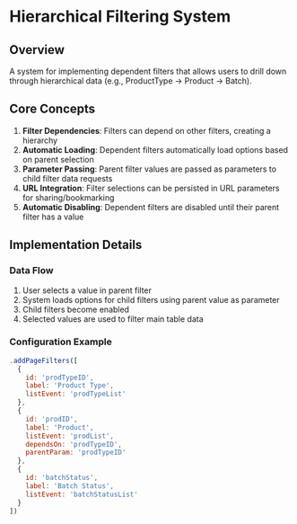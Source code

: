 # Hierarchical Filtering System

## Overview
A system for implementing dependent filters that allows users to drill down through hierarchical data (e.g., ProductType → Product → Batch).

## Core Concepts
1. **Filter Dependencies**: Filters can depend on other filters, creating a hierarchy
2. **Automatic Loading**: Dependent filters automatically load options based on parent selection
3. **Parameter Passing**: Parent filter values are passed as parameters to child filter data requests
4. **URL Integration**: Filter selections can be persisted in URL parameters for sharing/bookmarking
5. **Automatic Disabling**: Dependent filters are disabled until their parent filter has a value

## Implementation Details

### Data Flow
1. User selects a value in parent filter
2. System loads options for child filters using parent value as parameter
3. Child filters become enabled
4. Selected values are used to filter main table data

### Configuration Example
```javascript
.addPageFilters([
  {
    id: 'prodTypeID',
    label: 'Product Type',
    listEvent: 'prodTypeList'
  },
  {
    id: 'prodID',
    label: 'Product',
    listEvent: 'prodList',
    dependsOn: 'prodTypeID',
    parentParam: 'prodTypeID'
  },
  {
    id: 'batchStatus',
    label: 'Batch Status',
    listEvent: 'batchStatusList'
  }
])
